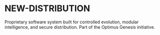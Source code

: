 # NEW-DISTRIBUTION
Proprietary software system built for controlled evolution, modular intelligence, and secure distribution. Part of the Optimus Genesis initiative.
